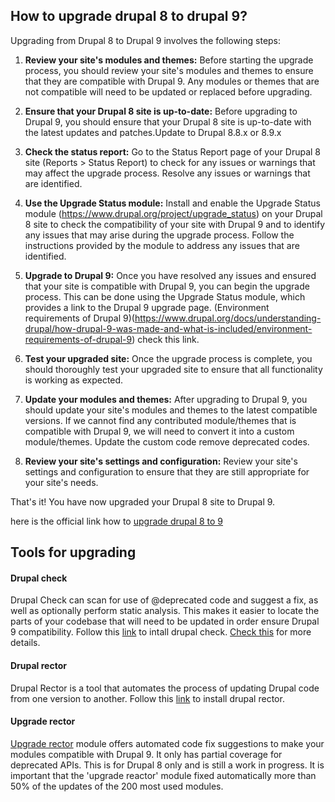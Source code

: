 ## How to upgrade drupal 8 to drupal 9? ##

Upgrading from Drupal 8 to Drupal 9 involves the following steps:

1. **Review your site's modules and themes:** Before starting the upgrade process, you should review your site's modules and themes to ensure that they are compatible with Drupal 9. Any modules or themes that are not compatible will need to be updated or replaced before upgrading. 

2. **Ensure that your Drupal 8 site is up-to-date:** Before upgrading to Drupal 9, you should ensure that your Drupal 8 site is up-to-date with the latest updates and patches.Update to Drupal 8.8.x or 8.9.x

3. **Check the status report:** Go to the Status Report page of your Drupal 8 site (Reports > Status Report) to check for any issues or warnings that may affect the upgrade process. Resolve any issues or warnings that are identified.

4. **Use the Upgrade Status module:** Install and enable the Upgrade Status module (https://www.drupal.org/project/upgrade_status) on your Drupal 8 site to check the compatibility of your site with Drupal 9 and to identify any issues that may arise during the upgrade process. Follow the instructions provided by the module to address any issues that are identified.

5. **Upgrade to Drupal 9:** Once you have resolved any issues and ensured that your site is compatible with Drupal 9, you can begin the upgrade process. This can be done using the Upgrade Status module, which provides a link to the Drupal 9 upgrade page. (Environment requirements of Drupal 9)(https://www.drupal.org/docs/understanding-drupal/how-drupal-9-was-made-and-what-is-included/environment-requirements-of-drupal-9) check this link.

6. **Test your upgraded site:** Once the upgrade process is complete, you should thoroughly test your upgraded site to ensure that all functionality is working as expected.

7. **Update your modules and themes:** After upgrading to Drupal 9, you should update your site's modules and themes to the latest compatible versions.  If we cannot find any contributed module/themes that is compatible with Drupal 9, we will need to convert it into a custom module/themes. Update the custom code remove deprecated codes.

8. **Review your site's settings and configuration:** Review your site's settings and configuration to ensure that they are still appropriate for your site's needs.

That's it! You have now upgraded your Drupal 8 site to Drupal 9.

here is the official link how to [upgrade drupal 8 to 9](https://www.drupal.org/docs/upgrading-drupal/drupal-8-and-higher)


## Tools for upgrading ##

#### Drupal check ####
Drupal Check can scan for use of @deprecated code and suggest a fix, as well as optionally perform static analysis. This makes it easier to locate the parts of your codebase that will need to be updated in order ensure Drupal 9 compatibility.
Follow this [link](https://github.com/mglaman/drupal-check) to intall drupal check.
[Check this](https://mglaman.dev/blog/proper-introduction-drupal-check) for more details.

#### Drupal rector #### 
Drupal Rector is a tool that automates the process of updating Drupal code from one version to another. Follow this [link](https://github.com/palantirnet/drupal-rector) to install drupal rector.

#### Upgrade rector ####
[Upgrade rector](https://www.drupal.org/project/upgrade_rector) module offers automated code fix suggestions to make your modules compatible with Drupal 9.  It only has partial coverage for deprecated APIs. This is for Drupal 8 only and is still a work in progress.
It is important that the 'upgrade reactor' module fixed automatically more than 50% of the updates of the 200 most used modules.








